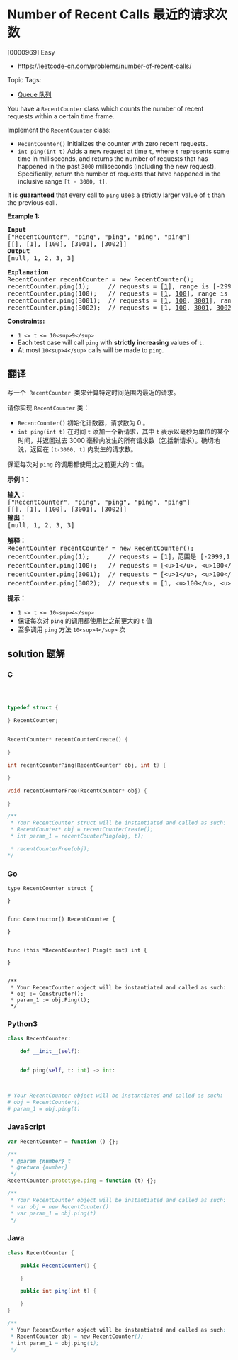 # Number of Recent Calls 最近的请求次数

[0000969] Easy

- https://leetcode-cn.com/problems/number-of-recent-calls/

Topic Tags:

- [Queue 队列](https://leetcode-cn.com/tag/queue/)

You have a `RecentCounter` class which counts the number of recent requests within a certain time frame.

Implement the `RecentCounter` class:

- `RecentCounter()` Initializes the counter with zero recent requests.
- `int ping(int t)` Adds a new request at time `t`, where `t` represents some time in milliseconds, and returns the number of requests that has happened in the past `3000` milliseconds (including the new request). Specifically, return the number of requests that have happened in the inclusive range `[t - 3000, t]`.

It is **guaranteed** that every call to `ping` uses a strictly larger value of `t` than the previous call.

**Example 1:**

<pre><strong>Input</strong>
["RecentCounter", "ping", "ping", "ping", "ping"]
[[], [1], [100], [3001], [3002]]
<strong>Output</strong>
[null, 1, 2, 3, 3]

<strong>Explanation</strong>
RecentCounter recentCounter = new RecentCounter();
recentCounter.ping(1);     // requests = [<u>1</u>], range is [-2999,1], return 1
recentCounter.ping(100);   // requests = [<u>1</u>, <u>100</u>], range is [-2900,100], return 2
recentCounter.ping(3001);  // requests = [<u>1</u>, <u>100</u>, <u>3001</u>], range is [1,3001], return 3
recentCounter.ping(3002);  // requests = [1, <u>100</u>, <u>3001</u>, <u>3002</u>], range is [2,3002], return 3
</pre>

**Constraints:**

- `1 <= t <= 10<sup>9</sup>`
- Each test case will call `ping` with **strictly increasing** values of `t`.
- At most `10<sup>4</sup>` calls will be made to `ping`.

## 翻译

写一个  `RecentCounter`  类来计算特定时间范围内最近的请求。

请你实现 `RecentCounter` 类：

- `RecentCounter()` 初始化计数器，请求数为 0 。
- `int ping(int t)` 在时间 `t` 添加一个新请求，其中 `t` 表示以毫秒为单位的某个时间，并返回过去 3000 毫秒内发生的所有请求数（包括新请求）。确切地说，返回在 `[t-3000, t]` 内发生的请求数。

保证每次对 `ping` 的调用都使用比之前更大的 `t` 值。

**示例 1：**

<pre><strong>输入：</strong>
["RecentCounter", "ping", "ping", "ping", "ping"]
[[], [1], [100], [3001], [3002]]
<strong>输出：</strong>
[null, 1, 2, 3, 3]

<strong>解释：</strong>
RecentCounter recentCounter = new RecentCounter();
recentCounter.ping(1);     // requests = [1]，范围是 [-2999,1]，返回 1
recentCounter.ping(100);   // requests = [&lt;u&gt;1&lt;/u&gt;, &lt;u&gt;100&lt;/u&gt;]，范围是 [-2900,100]，返回 2
recentCounter.ping(3001);  // requests = [&lt;u&gt;1&lt;/u&gt;, &lt;u&gt;100&lt;/u&gt;, &lt;u&gt;3001&lt;/u&gt;]，范围是 [1,3001]，返回 3
recentCounter.ping(3002);  // requests = [1, &lt;u&gt;100&lt;/u&gt;, &lt;u&gt;3001&lt;/u&gt;, &lt;u&gt;3002&lt;/u&gt;]，范围是 [2,3002]，返回 3
</pre>

**提示：**

- `1 <= t <= 10<sup>4</sup>`
- 保证每次对 `ping` 的调用都使用比之前更大的 `t` 值
- 至多调用 `ping` 方法 `10<sup>4</sup>` 次

## solution 题解

### C

```c



typedef struct {

} RecentCounter;


RecentCounter* recentCounterCreate() {

}

int recentCounterPing(RecentCounter* obj, int t) {

}

void recentCounterFree(RecentCounter* obj) {

}

/**
 * Your RecentCounter struct will be instantiated and called as such:
 * RecentCounter* obj = recentCounterCreate();
 * int param_1 = recentCounterPing(obj, t);

 * recentCounterFree(obj);
*/
```

### Go

```golang
type RecentCounter struct {

}


func Constructor() RecentCounter {

}


func (this *RecentCounter) Ping(t int) int {

}


/**
 * Your RecentCounter object will be instantiated and called as such:
 * obj := Constructor();
 * param_1 := obj.Ping(t);
 */
```

### Python3

```python
class RecentCounter:

    def __init__(self):


    def ping(self, t: int) -> int:



# Your RecentCounter object will be instantiated and called as such:
# obj = RecentCounter()
# param_1 = obj.ping(t)
```

### JavaScript

```javascript
var RecentCounter = function () {};

/**
 * @param {number} t
 * @return {number}
 */
RecentCounter.prototype.ping = function (t) {};

/**
 * Your RecentCounter object will be instantiated and called as such:
 * var obj = new RecentCounter()
 * var param_1 = obj.ping(t)
 */
```

### Java

```java
class RecentCounter {

    public RecentCounter() {

    }

    public int ping(int t) {

    }
}

/**
 * Your RecentCounter object will be instantiated and called as such:
 * RecentCounter obj = new RecentCounter();
 * int param_1 = obj.ping(t);
 */
```
